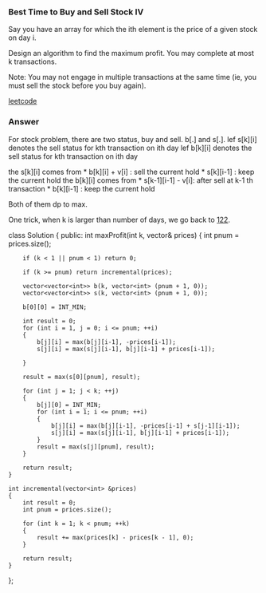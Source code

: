 ### Best Time to Buy and Sell Stock IV
Say you have an array for which the ith element is the price of a given stock on day i.

Design an algorithm to find the maximum profit. You may complete at most k transactions.

Note:
You may not engage in multiple transactions at the same time (ie, you must sell the stock before you buy again).

[leetcode](https://leetcode.com/problems/best-time-to-buy-and-sell-stock-iv/description/)

### Answer 
For stock problem, there are two status, buy and sell. b[.] and s[.]. 
lef s[k][i] denotes the sell status for kth transaction on ith day
lef b[k][i] denotes the sell status for kth transaction on ith day

the s[k][i] comes from
	* b[k][i] + v[i] : sell the current hold
	* s[k][i-1] : keep the current hold
the b[k][i] comes from
	* s[k-1][i-1] - v[i]: after sell at k-1 th transaction
	* b[k][i-1] : keep the current hold

Both of them dp to max.

One trick, when k is larger than number of days, we go back to [122](122_Best_Time_to_Buy_and_Sell_Stock_II).

class Solution {
public:
    int maxProfit(int k, vector<int>& prices) {
        int pnum = prices.size();
        
        if (k < 1 || pnum < 1) return 0;
        
        if (k >= pnum) return incremental(prices);
        
        vector<vector<int>> b(k, vector<int> (pnum + 1, 0));
        vector<vector<int>> s(k, vector<int> (pnum + 1, 0));
        
        b[0][0] = INT_MIN;
        
        int result = 0;
        for (int i = 1, j = 0; i <= pnum; ++i)
        {
            b[j][i] = max(b[j][i-1], -prices[i-1]);
            s[j][i] = max(s[j][i-1], b[j][i-1] + prices[i-1]);
            
        }
        
        result = max(s[0][pnum], result);
        
        for (int j = 1; j < k; ++j)
        {
            b[j][0] = INT_MIN;
            for (int i = 1; i <= pnum; ++i)
            {
                b[j][i] = max(b[j][i-1], -prices[i-1] + s[j-1][i-1]);
                s[j][i] = max(s[j][i-1], b[j][i-1] + prices[i-1]);
            }
            result = max(s[j][pnum], result);
        }
        
        return result;
    }
    
    int incremental(vector<int> &prices)
    {
        int result = 0;
        int pnum = prices.size();
        
        for (int k = 1; k < pnum; ++k)
        {
            result += max(prices[k] - prices[k - 1], 0);
        }
        
        return result;
    }
};
